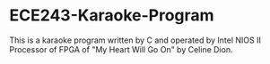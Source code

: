 # ECE243-Karaoke-Program
This is a karaoke program written by C and operated by Intel NIOS II Processor of FPGA of "My Heart Will Go On" by Celine Dion.
